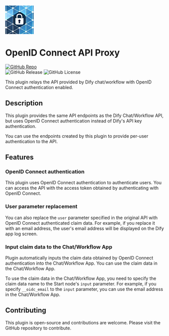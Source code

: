 ![Icon](./_assets/icon-oidc-api-proxy.jpg)

# OpenID Connect API Proxy 

[![GitHub Repo](https://img.shields.io/badge/GitHub_Repo-fujita--h/dify--plugin--oidc--api--proxy-blue?logo=github)](https://github.com/fujita-h/dify-plugin-oidc-api-proxy)  
![GitHub Release](https://img.shields.io/github/v/release/fujita-h/dify-plugin-oidc-api-proxy)
![GitHub License](https://img.shields.io/github/license/fujita-h/dify-plugin-oidc-api-proxy)

This plugin relays the API provided by Dify chat/workflow with OpenID Connect authentication enabled.

## Description

This plugin provides the same API endpoints as the Dify Chat/Workflow API, but uses OpenID Connect authentication instead of Dify's API key authentication.

You can use the endpoints created by this plugin to provide per-user authentication to the API.

## Features

### OpenID Connect authentication

This plugin uses OpenID Connect authentication to authenticate users. You can access the API with the access token obtained by authenticating with OpenID Connect.

### User parameter replacement

You can also replace the `user` parameter specified in the original API with OpenID Connect authenticated claim data. For example, if you replace it with an email address, the user's email address will be displayed on the Dify app log screen.

### Input claim data to the Chat/Workflow App

Plugin automatically inputs the claim data obtained by OpenID Connect authentication into the Chat/Workflow App. You can use the claim data in the Chat/Workflow App.

To use the claim data in the Chat/Workflow App, you need to specify the claim data name to the Start node's `input` parameter. For example, if you specify `__oidc_email` to the `input` parameter, you can use the email address in the Chat/Workflow App.

## Contributing

This plugin is open-source and contributions are welcome. Please visit the GitHub repository to contribute.
